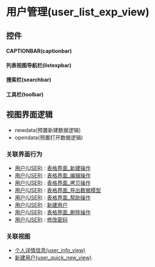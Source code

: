 # 用户管理(user_list_exp_view)  <!-- {docsify-ignore-all} -->



## 控件
#### CAPTIONBAR(captionbar)
#### 列表视图导航栏(listexpbar)
#### 搜索栏(searchbar)
#### 工具栏(toolbar)

## 视图界面逻辑
  * newdata(预置新建数据逻辑)
  * opendata(预置打开数据逻辑)


### 关联界面行为
  * [用户(USER)](module/crm/user) : [表格界面_新建操作](module/crm/user#界面行为)
  * [用户(USER)](module/crm/user) : [表格界面_编辑操作](module/crm/user#界面行为)
  * [用户(USER)](module/crm/user) : [表格界面_拷贝操作](module/crm/user#界面行为)
  * [用户(USER)](module/crm/user) : [表格界面_导出数据模型](module/crm/user#界面行为)
  * [用户(USER)](module/crm/user) : [表格界面_帮助操作](module/crm/user#界面行为)
  * [用户(USER)](module/crm/user) : [新建用户](module/crm/user#界面行为)
  * [用户(USER)](module/crm/user) : [表格界面_删除操作](module/crm/user#界面行为)
  * [用户(USER)](module/crm/user) : [修改密码](module/crm/user#界面行为)

### 关联视图
  * [个人详情信息(user_info_view)](app/view/user_info_view)
  * [新建用户(user_quick_new_view)](app/view/user_quick_new_view)

<script>
 const { createApp } = Vue
  createApp({
    data() {
      return {

      }
    }
  }).use(ElementPlus).mount('#app')
</script>